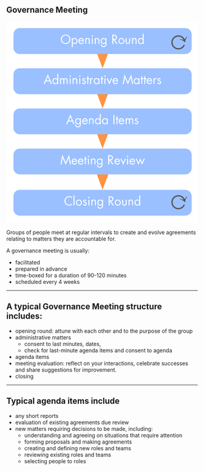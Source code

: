 ## Governance Meeting

![right,fit](img/meetings/governance-meeting.png)

Groups of people meet at regular intervals to create and evolve agreements relating to matters they are accountable for.

A governance meeting is usually:

* facilitated 
* prepared in advance 
* time-boxed for a duration of 90-120 minutes
* scheduled every 4 weeks

---

## A typical Governance Meeting structure includes: 

* opening round: attune with each other and to the purpose of the group
* administrative matters 
    * consent to last minutes, dates, 
    * check for last-minute agenda items and consent to agenda
* agenda items 
* meeting evaluation: reflect on your interactions, celebrate successes and share suggestions for improvement.
* closing

---

## Typical agenda items include

* any short reports 
* evaluation of existing agreements due review
* new matters requiring decisions to be made, including: 
    * understanding and agreeing on situations that require attention 
    * forming proposals and making agreements 
    * creating and defining new roles and teams 
    * reviewing existing roles and teams 
    * selecting people to roles 




